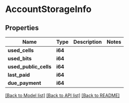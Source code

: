# AccountStorageInfo

## Properties

Name | Type | Description | Notes
------------ | ------------- | ------------- | -------------
**used_cells** | **i64** |  | 
**used_bits** | **i64** |  | 
**used_public_cells** | **i64** |  | 
**last_paid** | **i64** |  | 
**due_payment** | **i64** |  | 

[[Back to Model list]](../README.md#documentation-for-models) [[Back to API list]](../README.md#documentation-for-api-endpoints) [[Back to README]](../README.md)


